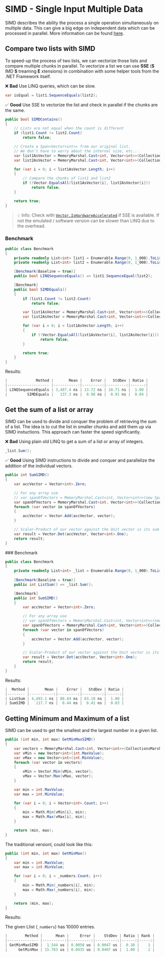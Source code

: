 # SIMD - Single Input Multiple Data
SIMD describes the ability the process a single operation simultaneously on multiple data. This can give a big edge on independent data which can be processed in parallel. More information can be found [here](https://steven-giesel.com/blogPost/d80d9367-3a1f-407f-9bdb-067fae9ea527).

## Compare two lists with SIMD
To speed-up the process of two lists, we can vectorize those lists and compare multiple chunks in parallel. To vectorize a list we can use **SSE** (**S** IMD **S** treaming **E** xtensions) in combination with some helper tools from the .NET Framework itself.

❌ **Bad** Use LINQ queries, which can be slow.
```csharp
var isEqual = list1.SequenceEquals(list2);
```

✅ **Good** Use SSE to vectorize the list and check in parallel if the chunks are the same.
```csharp
public bool SIMDContains()
{
    // Lists are not equal when the count is different
    if (list1.Count != list2.Count)
        return false;

    // Create a Span<Vector<int>> from our original list.
    // We don't have to worry about the internal size, etc...
    var list1AsVector = MemoryMarshal.Cast<int, Vector<int>>(CollectionsMarshal.AsSpan(list1));
    var list2AsVector = MemoryMarshal.Cast<int, Vector<int>>(CollectionsMarshal.AsSpan(list2));

    for (var i = 0; i < list1AsVector.Length; i++)
    {
        // Compare the chunks of list1 and list2
        if (!Vector.EqualsAll(list1AsVector[i], list2AsVector[i]))
            return false;
    }

    return true;
}
```

> 💡 Info: Check with [`Vector.IsHardwareAccelerated`](https://docs.microsoft.com/en-us/dotnet/api/system.numerics.vector.ishardwareaccelerated?view=net-6.0) if SSE is available. If not the emulated / software version can be slower than LINQ due to the overhead.

### Benchmark
```csharp
public class Benchmark
{
    private readonly List<int> list1 = Enumerable.Range(0, 1_000).ToList();
    private readonly List<int> list2 = Enumerable.Range(0, 1_000).ToList();

    [Benchmark(Baseline = true)]
    public bool LINQSequenceEquals() => list1.SequenceEqual(list2);

    [Benchmark]
    public bool SIMDEquals()
    {
        if (list1.Count != list2.Count)
            return false;

        var list1AsVector = MemoryMarshal.Cast<int, Vector<int>>(CollectionsMarshal.AsSpan(list1));
        var list2AsVector = MemoryMarshal.Cast<int, Vector<int>>(CollectionsMarshal.AsSpan(list2));

        for (var i = 0; i < list1AsVector.Length; i++)
        {
            if (!Vector.EqualsAll(list1AsVector[i], list2AsVector[i]))
                return false;
        }

        return true;
    }
}
```

Results:
```csharp
|             Method |       Mean |    Error |   StdDev | Ratio |
|------------------- |-----------:|---------:|---------:|------:|
| LINQSequenceEquals | 3,487.4 ns | 13.72 ns | 10.71 ns |  1.00 |
|         SIMDEquals |   137.3 ns |  0.98 ns |  0.91 ns |  0.04 |
```

## Get the sum of a list or array
SIMD can be used to divide and conquer the problem of retrieving the sum of a list. The idea is to cut the list in smaller chunks and add them up via SIMD instuctions. This approach can faster the speed significantly.

❌ **Bad** Using plain old LINQ to get a sum of a list or array of integers.
```csharp
_list.Sum();
```

✅ **Good** Using SIMD instructions to divide and conquer and parallelize the addition of the individual vectors.
```csharp
public int SumSIMD()
{
    var accVector = Vector<int>.Zero;

    // For any array use
    // var spanOfVectors = MemoryMarshal.Cast<int, Vector<int>>(new Span<int>(myArray));
    var spanOfVectors = MemoryMarshal.Cast<int, Vector<int>>(CollectionsMarshal.AsSpan(_list));
    foreach (var vector in spanOfVectors)
    {
        accVector = Vector.Add(accVector, vector);
    }

    // Scalar-Product of our vector against the Unit vector is its sum
    var result = Vector.Dot(accVector, Vector<int>.One);
    return result;
}
```

### Benchmark
```csharp
public class Benchmark
{
    private readonly List<int> _list = Enumerable.Range(0, 1_000).ToList();
    
    [Benchmark(Baseline = true)]
    public int ListSum() => _list.Sum();

    [Benchmark]
    public int SumSIMD()
    {
        var accVector = Vector<int>.Zero;

        // For any array use
        // var spanOfVectors = MemoryMarshal.Cast<int, Vector<int>>(new Span<int>(myArray));
        var spanOfVectors = MemoryMarshal.Cast<int, Vector<int>>(CollectionsMarshal.AsSpan(_list));
        foreach (var vector in spanOfVectors)
        {
            accVector = Vector.Add(accVector, vector);
        }

        // Scalar-Product of our vector against the Unit vector is its sum
        var result = Vector.Dot(accVector, Vector<int>.One);
        return result;
    }
}
```
Results:
```csharp
|  Method |       Mean |    Error |   StdDev | Ratio |
|-------- |-----------:|---------:|---------:|------:|
| ListSum | 4,493.1 ns | 88.84 ns | 83.10 ns |  1.00 |
| SumSIMD |   117.7 ns |  0.44 ns |  0.41 ns |  0.03 |
```

## Getting Minimum and Maximum of a list
SIMD can be used to get the smallest and the largest number in a given list.

```csharp
public (int min, int max) GetMinMaxSIMD()
{
    var vectors = MemoryMarshal.Cast<int, Vector<int>>(CollectionsMarshal.AsSpan(_numbers));
    var vMin = new Vector<int>(int.MaxValue);
    var vMax = new Vector<int>(int.MinValue);
    foreach (var vector in vectors)
    {
        vMin = Vector.Min(vMin, vector);
        vMax = Vector.Max(vMax, vector);
    }

    var min = int.MaxValue;
    var max = int.MinValue;

    for (var i = 0; i < Vector<int>.Count; i++)
    {
        min = Math.Min(vMin[i], min);
        max = Math.Max(vMax[i], min);
    }

    return (min, max);
}
```

The traditional versionl, could look like this:
```csharp
public (int min, int max) GetMinMax()
{
    var min = int.MaxValue;
    var max = int.MinValue;

    for (var i = 0; i < _numbers.Count; i++)
    {
        min = Math.Min(_numbers[i], min);
        max = Math.Max(_numbers[i], min);
    }

    return (min, max);
}
```

Results:

The given Llist (`_numbers`) has 10000 entries.

```csharp
|        Method |      Mean |     Error |    StdDev | Ratio | Rank |
|-------------- |----------:|----------:|----------:|------:|-----:|
| GetMinMaxSIMD |  1.544 us | 0.0050 us | 0.0047 us |  0.10 |    1 |
|     GetMinMax | 15.763 us | 0.0435 us | 0.0407 us |  1.00 |    2 |
```
